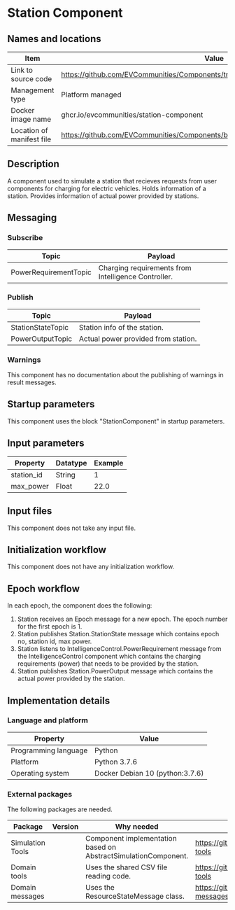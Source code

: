 # Station Component

## Names and locations

| Item | Value |
| - | - |
| Link to source code | <https://github.com/EVCommunities/Components/tree/main/station_component> |
| Management type | Platform managed |
| Docker image name | ghcr.io/evcommunities/station-component |
| Location of manifest file | <https://github.com/EVCommunities/Components/blob/main/component_manifest_station.yml> |


## Description

A component used to simulate a station that recieves requests from user components for charging for electric vehicles. Holds information of a station. Provides information of actual power provided by stations. 



## Messaging


### Subscribe

| Topic | Payload |
| --- | --- |
| PowerRequirementTopic | Charging requirements from Intelligence Controller. |


### Publish

| Topic | Payload |
| --- | --- |
| StationStateTopic | Station info of the station.  |
| PowerOutputTopic | Actual power provided from station.  |


### Warnings

This component has no documentation about the publishing of warnings in result messages.


## Startup parameters

This component uses the block "StationComponent" in startup parameters.

## Input parameters

| Property | Datatype | Example |
| --- | --- | --- |
| station_id | String | 1 |
| max_power | Float | 22.0 |


## Input files

This component does not take any input file.


## Initialization workflow

This component does not have any initialization workflow.


## Epoch workflow

In each epoch, the component does the following:

1. Station receives an Epoch message for a new epoch. The epoch number for the first epoch is 1. 
2. Station publishes Station.StationState message which contains epoch no, station id, max power. 
3. Station listens to IntelligenceControl.PowerRequirement message from the IntelligenceControl component which contains the charging requirements (power) that needs to be provided by the station. 
4. Station publishes Station.PowerOutput message which contains the actual power provided by the station.



## Implementation details

### Language and platform

| Property | Value |
| --- | --- |
| Programming language | Python |
| Platform | Python 3.7.6 |
| Operating system | Docker Debian 10 (python:3.7.6) |


### External packages

The following packages are needed.

| Package | Version | Why needed | URL |
| --- | --- | --- | --- |
| Simulation Tools |  | Component implementation based on AbstractSimulationComponent. | <https://github.com/simcesplatform/simulation-tools> |
| Domain tools |  | Uses the shared CSV file reading code. | <https://github.com/simcesplatform/domain-tools> |
| Domain messages |  | Uses the ResourceStateMessage class. | <https://github.com/simcesplatform/domain-messages> |
